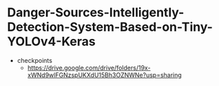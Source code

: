 # Danger-Sources-Intelligently-Detection-System-Based-on-Tiny-YOLOv4-Keras

- checkpoints
	- https://drive.google.com/drive/folders/19x-xWNd9wlFGNzspUKXdU15Bh3OZNWNe?usp=sharing
